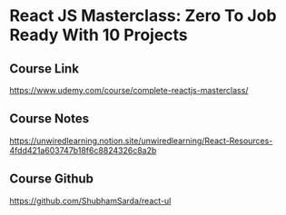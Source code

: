 # React JS Masterclass: Zero To Job Ready With 10 Projects

## Course Link
https://www.udemy.com/course/complete-reactjs-masterclass/

## Course Notes
https://unwiredlearning.notion.site/unwiredlearning/React-Resources-4fdd421a603747b18f6c8824326c8a2b

## Course Github
https://github.com/ShubhamSarda/react-ul

